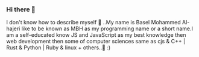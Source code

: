 ### Hi there 👋
I don't know how to describe myself 🙂 ..My name is Basel Mohammed Al-hajeri like to be known as MBH as my programming name or a short name.I am a self-educated know JS and JavaScript as my best knowledge then web development then some of computer sciences same as cjs & C++ | Rust & Python | Ruby & linux + others..🌱 :)


<!--
**Basel-Alhajeri-MBH/Basel-Alhajeri-MBH** is a ✨ _special_ ✨ repository because its `README.md` (this file) appears on your GitHub profile.

Here are some ideas to get you started:

- 🔭 I’m currently working on ...
- 🌱 I’m currently learning ...
- 👯 I’m looking to collaborate on ...
- 🤔 I’m looking for help with ...
- 💬 Ask me about ...
- 📫 How to reach me: ...
- 😄 Pronouns: ...
- ⚡ Fun fact: ...
-->
